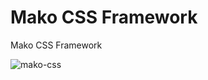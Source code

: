# Mako CSS Framework
Mako CSS Framework

![mako-css](https://github.com/user-attachments/assets/2c3a8243-aff5-47dd-9081-b0a2ff78a847)
